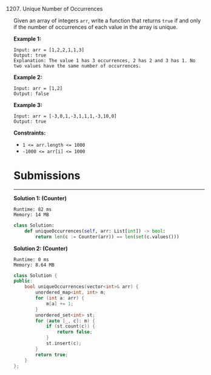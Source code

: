1207. Unique Number of Occurrences

Given an array of integers `arr`, write a function that returns `true` if and only if the number of occurrences of each value in the array is unique.

 

**Example 1:**
```
Input: arr = [1,2,2,1,1,3]
Output: true
Explanation: The value 1 has 3 occurrences, 2 has 2 and 3 has 1. No two values have the same number of occurrences.
```

**Example 2:**
```
Input: arr = [1,2]
Output: false
```

**Example 3:**
```
Input: arr = [-3,0,1,-3,1,1,1,-3,10,0]
Output: true
```

**Constraints:**

* `1 <= arr.length <= 1000`
* `-1000 <= arr[i] <= 1000`

# Submissions
---
**Solution 1: (Counter)**
```
Runtime: 82 ms
Memory: 14 MB
```
```python
class Solution:
    def uniqueOccurrences(self, arr: List[int]) -> bool:
        return len(c := Counter(arr)) == len(set(c.values()))
```

**Solution 2: (Counter)**
```
Runtime: 0 ms
Memory: 8.64 MB
```
```c++
class Solution {
public:
    bool uniqueOccurrences(vector<int>& arr) {
        unordered_map<int, int> m;
        for (int a: arr) {
            m[a] += 1;
        }
        unordered_set<int> st;
        for (auto [_, c]: m) {
            if (st.count(c)) {
                return false;
            }
            st.insert(c);
        }
        return true;
    }
};
```
